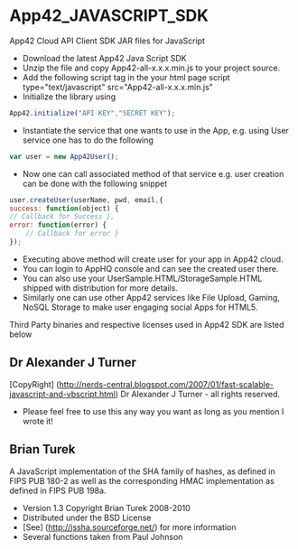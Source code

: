 App42_JAVASCRIPT_SDK
====================

App42 Cloud API Client SDK JAR files for JavaScript

- Download the latest App42 Java Script SDK
- Unzip the file and copy App42-all-x.x.x.min.js to your project  source.
- Add the following script tag in the your html page
script type="text/javascript" src="App42-all-x.x.x.min.js"
- Initialize the library using
 
```javascript
App42.initialize("API KEY","SECRET KEY");
```

- Instantiate the service that one wants to use in the App, e.g. using User service one has to do the following

```javascript
var user = new App42User();
```

- Now one can call associated method of that service e.g. user creation can be done with the following snippet

```javascript
user.createUser(userName, pwd, email,{
success: function(object) {
// Callback for Success }, 
error: function(error) {
    // Callback for error }
});
```

- Executing above method will create user for your app in App42 cloud.
- You can login to AppHQ console and can see the created user there.
- You can also use your UserSample.HTML/StorageSample.HTML shipped with distribution for more details.
- Similarly one can use other App42 services like File Upload, Gaming, NoSQL Storage to make user engaging social Apps for HTML5.


Third Party binaries and respective licenses used in App42 SDK are listed below

Dr Alexander J Turner
----------------------


[CopyRight] (http://nerds-central.blogspot.com/2007/01/fast-scalable-javascript-and-vbscript.html) Dr Alexander J Turner - all rights reserved.

- Please feel free to use this any way you want as long as you
mention I wrote it!

Brian Turek
------------

A JavaScript implementation of the SHA family of hashes, as defined in FIPS
PUB 180-2 as well as the corresponding HMAC implementation as defined in
FIPS PUB 198a.

- Version 1.3 Copyright Brian Turek 2008-2010
- Distributed under the BSD License
- [See] (http://jssha.sourceforge.net/) for more information
- Several functions taken from Paul Johnson
